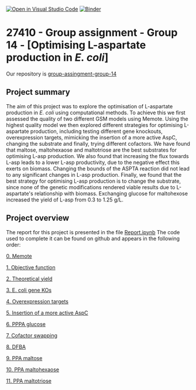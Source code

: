 [![Open in Visual Studio Code](https://classroom.github.com/assets/open-in-vscode-718a45dd9cf7e7f842a935f5ebbe5719a5e09af4491e668f4dbf3b35d5cca122.svg)](https://classroom.github.com/online_ide?assignment_repo_id=12060741&assignment_repo_type=AssignmentRepo)
[![Binder](https://mybinder.org/badge_logo.svg)](https://mybinder.org/v2/gh/27410/[PUT-YOUR-REPOSITORY-HERE]/main)

# 27410 - Group assignment - Group 14 - [Optimising L-aspartate production in _E. coli_]

Our repository is [group-assingment-group-14](https://github.com/27410/group-assingment-group-14)


## Project summary

The aim of this project was to explore the optimisation of L-aspartate production in _E. coli_ using computational methods. To achieve this we first assessed the quality of two different GSM models using Memote. Using the highest quality model we then explored different strategies for optimising L-aspartate production, including testing different gene knockouts, overexpression targets, mimicking the insertion of a more active AspC, changing the substrate and finally, trying different cofactors. We have found that maltose, maltohexaose and maltotriose are the best substrates for optimising L-asp production. We also found that increasing the flux towards L-asp leads to a lower L-asp productivity, due to the negative effect this exerts on biomass. Changing the bounds of the ASPTA reaction did not lead to any significant changes in L-asp production. Finally, we found that the best strategy for optimising L-asp production is to change the substrate, since none of the genetic modifications rendered viable results due to L-aspartate's relationship with biomass. Exchanging glucose for maltohexose increased the yield of L-asp from 0.3 to 1.25 g/L. 


## Project overview
The report for this project is presented in the file [Report.ipynb](https://github.com/27410/group-assingment-group-14/blob/main/Report.ipynb) The code used to complete it can be found on github and appears in the following order:

[0. Memote](https://github.com/27410/group-assingment-group-14/blob/main/0.%20Memote.ipynb)

[1. Objective function](https://github.com/27410/group-assingment-group-14/blob/main/1_Objective_function.ipynb)

[2. Theoretical yield](https://github.com/27410/group-assingment-group-14/blob/main/2_Theoretical_yield.ipynb)

[3. E. coli gene KOs](https://github.com/27410/group-assingment-group-14/blob/main/3_E.%20coli_gene_Kos.ipynb)

[4. Overexpression targets](https://github.com/27410/group-assingment-group-14/blob/main/4_Overexpression_targets.ipynb)

[5. Insertion of a more active AspC](https://github.com/27410/group-assingment-group-14/blob/main/5_AspC_higher_Kcat.ipynb)

[6. PPPA glucose](https://github.com/27410/group-assingment-group-14/blob/main/6_PPPA.ipynb)

[7. Cofactor swapping](https://github.com/27410/group-assingment-group-14/blob/main/7_Cofactor_swapping.ipynb)

[8. DFBA](https://github.com/27410/group-assingment-group-14/blob/main/8_DFBA.ipynb)

[9. PPA maltose](https://github.com/27410/group-assingment-group-14/blob/main/10_PPPA_maltose.ipynb)

[10. PPA maltohexaose](https://github.com/27410/group-assingment-group-14/blob/main/11_PPPA_maltotrexaose.ipynb)

[11. PPA maltotriose](https://github.com/27410/group-assingment-group-14/blob/main/12_PPPA_maltotriose.ipynb)




